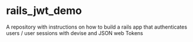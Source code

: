 # rails_jwt_demo
A repository with instructions on how to build a rails app that authenticates users / user sessions with devise and JSON web Tokens

